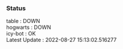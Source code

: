 ### Status


table : DOWN  
hogwarts : DOWN  
icy-bot : OK  
Latest Update : 2022-08-27 15:13:02.516277
